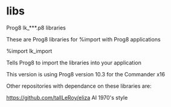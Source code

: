 # libs
 Prog8 lk_***.p8 libraries

 These are Prog8 libraries for %import with Prog8 applications

 %import lk_import

 Tells Prog8 to import the libraries into your application

 This version is using Prog8 version 10.3 for the Commander x16

 Other repositories with dependance on these libraries are:

 https://github.com/tallLeRoy/eliza   AI 1970's style
